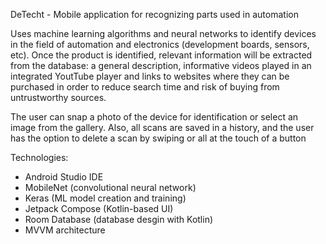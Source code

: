 DeTecht - Mobile application for recognizing parts used in automation

Uses machine learning algorithms and neural networks to identify devices in the field of automation and electronics (development boards, sensors, etc). 
Once the product is identified, relevant information will be extracted from the database: a general description, informative videos played in an integrated YoutTube player and links to websites where they can be purchased in order to reduce search time and risk of buying from untrustworthy sources.

The user can snap a photo of the device for identification or select an image from the gallery. Also, all scans are saved in a history, and the user has the option to delete a scan by swiping or all at the touch of a button

Technologies:
  - Android Studio IDE
  - MobileNet (convolutional neural network)
  - Keras (ML model creation and training)
  - Jetpack Compose (Kotlin-based UI)
  - Room Database (database desgin with Kotlin)
  - MVVM architecture
